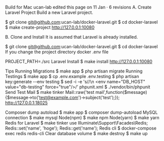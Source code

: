 Build for Mac
ucan-lab edited this page on 11 Jan · 6 revisions
A. Create Laravel Project
Build a new Laravel project.

$ git clone git@github.com:ucan-lab/docker-laravel.git
$ cd docker-laravel
$ make create-project
http://127.0.0.1:10080

B. Clone and Install
It is assumed that Laravel is already installed.

$ git clone git@github.com:ucan-lab/docker-laravel.git
$ cd docker-laravel
If you change the project directory
docker .env file

PROJECT_PATH=./src
Laravel Install
$ make install
http://127.0.0.1:10080

Tips
Running Migrations
$ make app
$ php artisan migrate
Running Testings
$ make app
$ cp .env.example .env.testing
$ php artisan key:generate --env testing
$ sed -i -e 's/<php>/<php>\n        <env name="DB_HOST" value="db-testing" force="true"\/>/' phpunit.xml
$ ./vendor/bin/phpunit
Send Test Mail
$ make tinker
Mail::raw('test mail',function($message){$message->to('test@example.com')->subject('test');});
http://127.0.0.1:18025

Composer dump autoload
$ make app
$ composer dump-autoload
MySQL connection
$ make mysql
Node(npm)
$ make npm
Node(yarn)
$ make yarn
Redis for Laravel
$ make tinker
use Illuminate\Support\Facades\Redis;
Redis::set('name', 'hoge');
Redis::get('name');
Redis cli
$ docker-compose exec redis redis-cli
Clear database volume
$ make destroy
$ make up